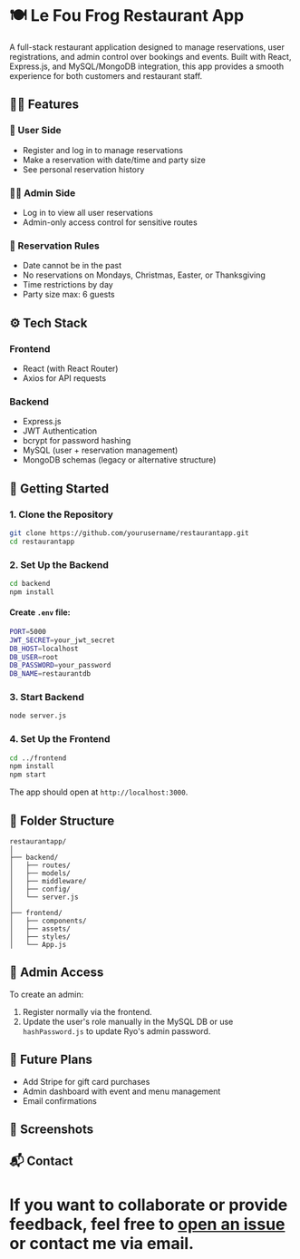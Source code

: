 # 🍽️ Le Fou Frog Restaurant App

A full-stack restaurant application designed to manage reservations, user registrations, and admin control over bookings and events. Built with React, Express.js, and MySQL/MongoDB integration, this app provides a smooth experience for both customers and restaurant staff.

## 🧑‍🍳 Features

### 👥 User Side
- Register and log in to manage reservations
- Make a reservation with date/time and party size
- See personal reservation history

### 👨‍💼 Admin Side
- Log in to view all user reservations
- Admin-only access control for sensitive routes

### 📆 Reservation Rules
- Date cannot be in the past
- No reservations on Mondays, Christmas, Easter, or Thanksgiving
- Time restrictions by day
- Party size max: 6 guests

## ⚙️ Tech Stack

### Frontend
- React (with React Router)
- Axios for API requests

### Backend
- Express.js
- JWT Authentication
- bcrypt for password hashing
- MySQL (user + reservation management)
- MongoDB schemas (legacy or alternative structure)

## 🚀 Getting Started

### 1. Clone the Repository
```bash
git clone https://github.com/yourusername/restaurantapp.git
cd restaurantapp
```

### 2. Set Up the Backend
```bash
cd backend
npm install
```

#### Create `.env` file:
```bash
PORT=5000
JWT_SECRET=your_jwt_secret
DB_HOST=localhost
DB_USER=root
DB_PASSWORD=your_password
DB_NAME=restaurantdb
```

### 3. Start Backend
```bash
node server.js
```

### 4. Set Up the Frontend
```bash
cd ../frontend
npm install
npm start
```

The app should open at `http://localhost:3000`.

## 📁 Folder Structure

```
restaurantapp/
│
├── backend/
│   ├── routes/
│   ├── models/
│   ├── middleware/
│   ├── config/
│   └── server.js
│
├── frontend/
│   ├── components/
│   ├── assets/
│   ├── styles/
│   └── App.js
```

## 🔐 Admin Access

To create an admin:
1. Register normally via the frontend.
2. Update the user's role manually in the MySQL DB or use `hashPassword.js` to update Ryo's admin password.

## 📝 Future Plans

- Add Stripe for gift card purchases
- Admin dashboard with event and menu management
- Email confirmations

## 📸 Screenshots



## 📬 Contact

If you want to collaborate or provide feedback, feel free to [open an issue](https://github.com/yourusername/restaurantapp/issues) or contact me via email.
=======
